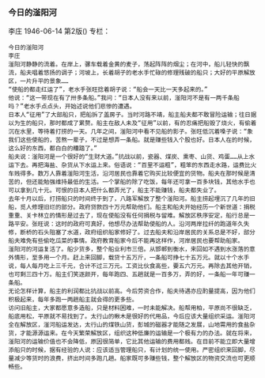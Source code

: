 ### 今日的滏阳河
李庄
1946-06-14
第2版()
专栏：

    今日的滏阳河
    李庄
    滏阳河静静的流着。在岸上，骡车载着金黄的麦子，荡起阵阵的烟尘；在河中，船儿轻快的飘流，船夫唱着悠扬的调子；河坡上，长着胡子的老水手忙碌的修理残破的船只；大好的平原解放区，一片升平的景象……
    “使船的都走红运了”，老水手张旺捻着胡子说：“船会一天比一天多起来的。”
    他说：“这一带现在有了卅多条船。”我问：“日本人没有来以前，滏阳河不是有一两千条船吗？”老水手点点头，开始述说他们悲惨的遭遇。
    日本人“征用”了大部船只，把船拆了盖房子。当时河路不靖，船主船夫都不敢冒险运输；往日据以为生的船只，那时都成了累赘。船主在敌人未及“征用”以前，有的忍痛把船毁了烧火，有偷着沉在水里，等待着打捞的一天。几年之间，滏阳河中看不见船的影子。张旺低沉着嗓子说：“象我们这些使船的，苦熬一辈子，不过是想弄一条船。就是赚些钱入个股也好。日本人在的时候，这么好的东西，都白白的糟踏了。”
    船夫说：滏阳河是一个很好的“生财大道。”抗战以前，瓷器、煤炭、熏枣、山货、鸡蛋……从上水运下去。再把海盐、杂货从下水运上来。俗语说：“百里不运粗”，粗笨的东西走水路，运费比火车贱得多。数万人靠着滏阳河生活，沿河居民也靠着它购买比较便宜的货物。船夫在那时候是清苦的，但还能勉强维持最低的生活。一个掌船的除了吃饭，每年还可拿一百多块钱，其他水手也可以拿到几十元。可恨的日本人把什么都弄光了，船主不能赚钱，船夫都失业了。
    去年十月以后，打捞船只的时间终于到了，八路军解放了整个滏阳河。船主捞起埋沉了几年的旧船，觅人修理旧烂的部分。政府贷款四十万元帮助他们。船主和船夫开始经历一个新世道：捐税重重、关卡林立的情形是过去了，现在使船没有任何捐税与留难。解放区秩序安定，船行总是一路平安。张旺说：这时的政府可真好，他想尽办法帮助使船的人。沿河两岸拉纤的跑道年久失修，断桥的石头阻塞了水道，政府组织船家修好了。过去船夫和沿岸居民的关系总是不好，部分船夫难免有些偷吃瓜菜的事情。政府教育船家今后不能再这样作，河岸居民也要帮助船家。
    滏阳河的河运复活了。船少货多，整个船业利市三倍。从邯郸到衡水，来回如不遇到水涨落的意外情形，至多用一个月。赶上来回脚，载贷十五万斤，一条船可挣七十五万元。就以十个水手说，每人每月吃上三千元，合计不过三万元。工资比伙食高些，要五六万元。再除去其他开销，也可剩三四十万。船主们笑逐颜开，每年跑四、五趟就是一百多万，弄的好，一条船一年可赚一条船。
    无论怎样计算，船主的利润都比抗战以前高。今后劳资合作，船夫待遇亦应酌量提高，因为他们积极起来，每年多跑一两趟船主就会得的更多些。
    访问旧船主，大家都愿意多造船，只是材料困难，一时未能解决。船帮用柏，平原尚不很缺乏，船底用松，平原就不易找到了。太行山的楸木是很好的代用品，今后应该大量组织采运。滏阳河全在解放区，滏河船运发达，太行山的煤铁山货，彭城的磁器才能随之发展，山地需用的食盐杂货，才能源源运来。在今天繁荣解放区，组织这种低廉的运输是一个极有力的办法。就在将来，滏阳河的运输价值也不会降低，原因很简单，它比其他运输的费用都贱。在目前不能立即大量增添船只的时候，据有经验的人说：应该适当管理船只，有计划的统一使用。严密组织来回脚，尽量减少等货时的浪费，挤出时间多跑几趟。船家既可多赚些钱，整个解放区的物资交流也可更顺畅些。
